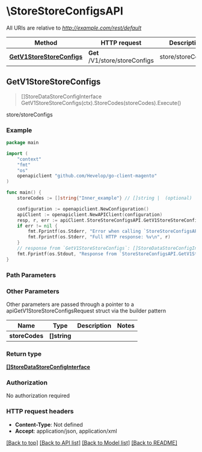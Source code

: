 # \StoreStoreConfigsAPI

All URIs are relative to *http://example.com/rest/default*

Method | HTTP request | Description
------------- | ------------- | -------------
[**GetV1StoreStoreConfigs**](StoreStoreConfigsAPI.md#GetV1StoreStoreConfigs) | **Get** /V1/store/storeConfigs | store/storeConfigs



## GetV1StoreStoreConfigs

> []StoreDataStoreConfigInterface GetV1StoreStoreConfigs(ctx).StoreCodes(storeCodes).Execute()

store/storeConfigs



### Example

```go
package main

import (
	"context"
	"fmt"
	"os"
	openapiclient "github.com/Hevelop/go-client-magento"
)

func main() {
	storeCodes := []string{"Inner_example"} // []string |  (optional)

	configuration := openapiclient.NewConfiguration()
	apiClient := openapiclient.NewAPIClient(configuration)
	resp, r, err := apiClient.StoreStoreConfigsAPI.GetV1StoreStoreConfigs(context.Background()).StoreCodes(storeCodes).Execute()
	if err != nil {
		fmt.Fprintf(os.Stderr, "Error when calling `StoreStoreConfigsAPI.GetV1StoreStoreConfigs``: %v\n", err)
		fmt.Fprintf(os.Stderr, "Full HTTP response: %v\n", r)
	}
	// response from `GetV1StoreStoreConfigs`: []StoreDataStoreConfigInterface
	fmt.Fprintf(os.Stdout, "Response from `StoreStoreConfigsAPI.GetV1StoreStoreConfigs`: %v\n", resp)
}
```

### Path Parameters



### Other Parameters

Other parameters are passed through a pointer to a apiGetV1StoreStoreConfigsRequest struct via the builder pattern


Name | Type | Description  | Notes
------------- | ------------- | ------------- | -------------
 **storeCodes** | **[]string** |  | 

### Return type

[**[]StoreDataStoreConfigInterface**](StoreDataStoreConfigInterface.md)

### Authorization

No authorization required

### HTTP request headers

- **Content-Type**: Not defined
- **Accept**: application/json, application/xml

[[Back to top]](#) [[Back to API list]](../README.md#documentation-for-api-endpoints)
[[Back to Model list]](../README.md#documentation-for-models)
[[Back to README]](../README.md)

